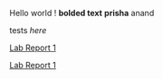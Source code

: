 Hello world !
**bolded text**
**prisha** anand

tests *here*

[Lab Report 1](lab-report-1-week-2.html)

[Lab Report 1](https://<prishaanand>.github.io/cse15l-lab-reports/<lab-report-1-week-2.html>)
